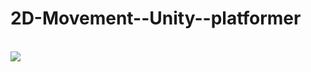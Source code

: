 # 2D-Movement--Unity--platformer
<br>
<img src="https://miro.medium.com/max/3200/1*IYepbgQxzz1WfEHY4Ccfgw.png">
